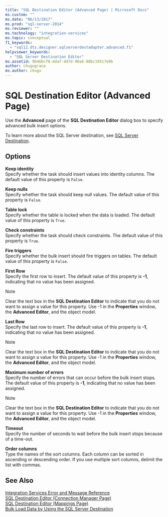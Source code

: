 ```yaml
---
title: "SQL Destination Editor (Advanced Page) | Microsoft Docs"
ms.custom: ""
ms.date: "06/13/2017"
ms.prod: "sql-server-2014"
ms.reviewer: ""
ms.technology: "integration-services"
ms.topic: conceptual
f1_keywords: 
  - "sql12.dts.designer.sqlserverdestadapter.advanced.f1"
helpviewer_keywords: 
  - "SQL Server Destination Editor"
ms.assetid: 9b46bcf8-ddaf-4d7d-90a6-80bc19517e9b
author: chugugrace
ms.author: chugu
---
```

# SQL Destination Editor (Advanced Page)
  Use the **Advanced** page of the **SQL Destination Editor** dialog box to specify advanced bulk insert options.  
  
 To learn more about the SQL Server destination, see [SQL Server Destination](data-flow/sql-server-destination.md).  
  
## Options  
 **Keep identity**  
 Specify whether the task should insert values into identity columns. The default value of this property is `False`.  
  
 **Keep nulls**  
 Specify whether the task should keep null values. The default value of this property is `False`.  
  
 **Table lock**  
 Specify whether the table is locked when the data is loaded. The default value of this property is `True`.  
  
 **Check constraints**  
 Specify whether the task should check constraints. The default value of this property is `True`.  
  
 **Fire triggers**  
 Specify whether the bulk insert should fire triggers on tables. The default value of this property is `False`.  
  
 **First Row**  
 Specify the first row to insert. The default value of this property is **-1**, indicating that no value has been assigned.  
  
> [!NOTE]  
>  Clear the text box in the **SQL Destination Editor** to indicate that you do not want to assign a value for this property. Use -1 in the **Properties** window, the **Advanced Editor**, and the object model.  
  
 **Last Row**  
 Specify the last row to insert. The default value of this property is **-1**, indicating that no value has been assigned.  
  
> [!NOTE]  
>  Clear the text box in the **SQL Destination Editor** to indicate that you do not want to assign a value for this property. Use -1 in the **Properties** window, the **Advanced Editor**, and the object model.  
  
 **Maximum number of errors**  
 Specify the number of errors that can occur before the bulk insert stops. The default value of this property is **-1**, indicating that no value has been assigned.  
  
> [!NOTE]  
>  Clear the text box in the **SQL Destination Editor** to indicate that you do not want to assign a value for this property. Use -1 in the **Properties** window, the **Advanced Editor**, and the object model.  
  
 **Timeout**  
 Specify the number of seconds to wait before the bulk insert stops because of a time-out.  
  
 **Order columns**  
 Type the names of the sort columns. Each column can be sorted in ascending or descending order. If you use multiple sort columns, delimit the list with commas.  
  
## See Also  
 [Integration Services Error and Message Reference](../../2014/integration-services/integration-services-error-and-message-reference.md)   
 [SQL Destination Editor &#40;Connection Manager Page&#41;](../../2014/integration-services/sql-destination-editor-connection-manager-page.md)   
 [SQL Destination Editor &#40;Mappings Page&#41;](../../2014/integration-services/sql-destination-editor-mappings-page.md)   
 [Bulk Load Data by Using the SQL Server Destination](data-flow/bulk-load-data-by-using-the-sql-server-destination.md)  
  
  
